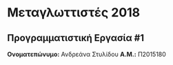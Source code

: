 # Μεταγλωττιστές 2018
## Προγραμματιστική Εργασία #1

**Ονοματεπώνυμο:** Ανδρεάνα Στυλίδου 
**Α.Μ.:** Π2015180


